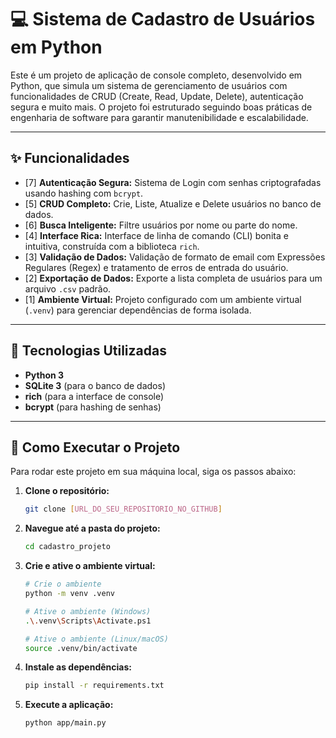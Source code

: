 # 💻 Sistema de Cadastro de Usuários em Python

Este é um projeto de aplicação de console completo, desenvolvido em Python, que simula um sistema de gerenciamento de usuários com funcionalidades de CRUD (Create, Read, Update, Delete), autenticação segura e muito mais. O projeto foi estruturado seguindo boas práticas de engenharia de software para garantir manutenibilidade e escalabilidade.

---

## ✨ Funcionalidades

-   [7] **Autenticação Segura:** Sistema de Login com senhas criptografadas usando hashing com `bcrypt`.
-   [5] **CRUD Completo:** Crie, Liste, Atualize e Delete usuários no banco de dados.
-   [6] **Busca Inteligente:** Filtre usuários por nome ou parte do nome.
-   [4] **Interface Rica:** Interface de linha de comando (CLI) bonita e intuitiva, construída com a biblioteca `rich`.
-   [3] **Validação de Dados:** Validação de formato de email com Expressões Regulares (Regex) e tratamento de erros de entrada do usuário.
-   [2] **Exportação de Dados:** Exporte a lista completa de usuários para um arquivo `.csv` padrão.
-   [1] **Ambiente Virtual:** Projeto configurado com um ambiente virtual (`.venv`) para gerenciar dependências de forma isolada.

---

## 🚀 Tecnologias Utilizadas

-   **Python 3**
-   **SQLite 3** (para o banco de dados)
-   **rich** (para a interface de console)
-   **bcrypt** (para hashing de senhas)

---

## 🔧 Como Executar o Projeto

Para rodar este projeto em sua máquina local, siga os passos abaixo:

1.  **Clone o repositório:**
    ```bash
    git clone [URL_DO_SEU_REPOSITORIO_NO_GITHUB]
    ```

2.  **Navegue até a pasta do projeto:**
    ```bash
    cd cadastro_projeto
    ```

3.  **Crie e ative o ambiente virtual:**
    ```bash
    # Crie o ambiente
    python -m venv .venv

    # Ative o ambiente (Windows)
    .\.venv\Scripts\Activate.ps1

    # Ative o ambiente (Linux/macOS)
    source .venv/bin/activate
    ```

4.  **Instale as dependências:**
    ```bash
    pip install -r requirements.txt
    ```

5.  **Execute a aplicação:**
    ```bash
    python app/main.py
    ```
